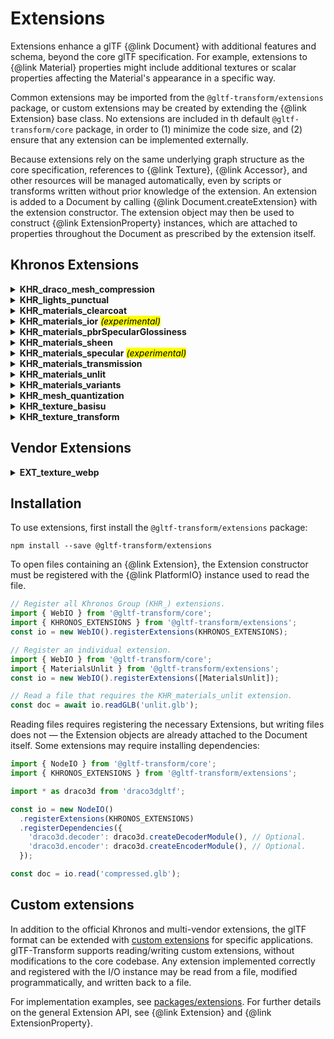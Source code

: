 # Extensions

Extensions enhance a glTF {@link Document} with additional features and schema, beyond the core
glTF specification. For example, extensions to {@link Material} properties might include additional
textures or scalar properties affecting the Material's appearance in a specific way.

Common extensions may be imported from the `@gltf-transform/extensions` package, or custom
extensions may be created by extending the {@link Extension} base class. No extensions are included
in th default `@gltf-transform/core` package, in order to (1) minimize the code size, and (2)
ensure that any extension can be implemented externally.

Because extensions rely on the same underlying graph structure as the core specification,
references to {@link Texture}, {@link Accessor}, and other resources will be managed
automatically, even by scripts or transforms written without prior knowledge of the extension.
An extension is added to a Document by calling {@link Document.createExtension} with the
extension constructor. The extension object may then be used to construct
{@link ExtensionProperty} instances, which are attached to properties throughout the Document
as prescribed by the extension itself.

## Khronos Extensions

<details>
<summary><b>KHR_draco_mesh_compression</b></summary>

- *Specification: [KHR_draco_mesh_compression](https://github.com/KhronosGroup/glTF/blob/master/extensions/2.0/Khronos/KHR_draco_mesh_compression/)*
- *Source: [packages/extensions/src/khr-draco-mesh-compression/](https://github.com/donmccurdy/glTF-Transform/tree/master/packages/extensions/src/khr-draco-mesh-compression)*

The `KHR_draco_mesh_compression` extension provides advanced compression for mesh geometry. For
models where geometry is a significant factor (>1 MB), Draco can reduce filesize by ~95% in many
cases. When animation or textures are large, other complementary compression methods should be used
as well. For geometry <1MB, the size of the WASM decoder library may outweigh size savings.

Be aware that decompression happens before uploading to the GPU — this will add some latency to the
parsing process, and means that compressing geometry with  Draco does _not_ affect runtime
performance. To improve framerate, you'll need to simplify the geometry by reducing vertex count or
draw calls — not just compress it. Finally, be aware that Draco compression is lossy: repeatedly
compressing and decompressing a model in a pipeline will lose precision, so compression should
generally be the last stage of an art workflow, and uncompressed original files should be kept.

A decoder or encoder from `draco3dgltf` npm module is required for reading and writing
respectively, and must be provided by the application:

```typescript
import { NodeIO } from '@gltf-transform/core';
import { DracoMeshCompression } from '@gltf-transform/extensions';

import * as draco3d from 'draco3dgltf';

const io = new NodeIO()
  .registerExtensions([DracoMeshCompression])
  .registerDependencies({
    'draco3d.decoder': draco3d.createDecoderModule(),
    'draco3d.encoder': draco3d.createEncoderModule(),
  });

const doc = io.read('compressed.glb');
```

</details>

<details>
<summary><b>KHR_lights_punctual</b></summary>

- *Specification: [KHR_lights_punctual](https://github.com/KhronosGroup/glTF/blob/master/extensions/2.0/Khronos/KHR_lights_punctual/)*
- *Source: [packages/extensions/src/khr-lights-punctual/](https://github.com/donmccurdy/glTF-Transform/tree/master/packages/extensions/src/khr-lights-punctual)*

The `KHR_lights_punctual` extension defines three "punctual" light types: directional, point and
spot. Punctual lights are defined as parameterized, infinitely small points that emit light in
well-defined directions and intensities. Lights are referenced by nodes and inherit the transform
of that node.

```typescript
import { LightsPunctual, Light, LightType } from '@gltf-transform/extensions';

// Create an Extension attached to the Document.
const lightsExtension = document.createExtension(LightsPunctual);

// Create a Light property.
const light = lightsExtension.createLight()
  .setType(LightType.POINT)
  .setIntensity(2.0)
  .setColor([1.0, 0.0, 0.0]);

// Attach the property to a Material.
node.setExtension('KHR_lights_punctual', light);
```

</details>

<details>
<summary><b>KHR_materials_clearcoat</b></summary>

- *Specification: [KHR_materials_clearcoat](https://github.com/KhronosGroup/glTF/blob/master/extensions/2.0/Khronos/KHR_materials_clearcoat/)*
- *Source: [packages/extensions/src/khr-materials-clearcoat/](https://github.com/donmccurdy/glTF-Transform/tree/master/packages/extensions/src/khr-materials-clearcoat)*

The `KHR_materials_clearcoat` extension defines a clear coating that can be layered on top of an
existing glTF material definition. A clear coat is a common technique used in Physically-Based
Rendering to represent a protective layer applied to a base material.

The `MaterialsClearcoat` class provides a single {@link ExtensionProperty} type, `Clearcoat`, which
may be attached to any {@link Material} instance. For example:

```typescript
import { MaterialsClearcoat, Clearcoat } from '@gltf-transform/extensions';

// Create an Extension attached to the Document.
const clearcoatExtension = document.createExtension(MaterialsClearcoat);

// Create a Clearcoat property.
const clearcoat = clearcoatExtension.createClearcoat()
  .setClearcoatFactor(1.0);

// Attach the property to a Material.
material.setExtension('KHR_materials_clearcoat', clearcoat);
```

</details>

<details>
<summary><b>KHR_materials_ior</b> <mark><i>(experimental)</i></mark></summary>

- *Draft specification: [KHR_materials_ior](https://github.com/KhronosGroup/glTF/pull/1718)*
- *Source: [packages/extensions/src/khr-materials-ior/](https://github.com/donmccurdy/glTF-Transform/tree/master/packages/extensions/src/khr-materials-ior)*

The dielectric BRDF of the metallic-roughness material in glTF uses a fixed value of 1.5 for the
index of refraction. This is a good fit for many plastics and glass, but not for other materials
like water or asphalt, sapphire or diamond. `KHR_materials_ior` allows users to set the index of
refraction to a certain value.

The `MaterialsIOR` class provides a single {@link ExtensionProperty} type, `IOR`, which
may be attached to any {@link Material} instance. For example:

```typescript
import { MaterialsIOR, IOR } from '@gltf-transform/extensions';

// Create an Extension attached to the Document.
const iorExtension = document.createExtension(MaterialsIOR);

// Create a IOR property.
const ior = iorExtension.createIOR().setIOR(1.0);

// Attach the property to a Material.
material.setExtension('KHR_materials_ior', ior);
```

</details>

<details>
<summary><b>KHR_materials_pbrSpecularGlossiness</b></summary>

- *Specification: [KHR_materials_pbrSpecularGlossiness](https://github.com/KhronosGroup/glTF/blob/master/extensions/2.0/Khronos/KHR_materials_pbrSpecularGlossiness/)*
- *Source: [packages/extensions/src/khr-materials-pbr-specular-glossiness/](https://github.com/donmccurdy/glTF-Transform/tree/master/packages/extensions/src/khr-materials-pbr-specular-glossiness)*

`KHR_materials_pbrSpecularGlossiness` converts a PBR material from the default metal/rough workflow
to a spec/gloss workflow. The spec/gloss workflow does _not_ support other PBR extensions such as
clearcoat, transmission, IOR, etc. For the complete PBR feature set and specular data, use the
`KHR_materials_specular` extension instead of this one, which provides specular data within a
metal/rough workflow.

The `MaterialsPBRSpecularGlossiness` class provides a single {@link ExtensionProperty} type, `PBRSpecularGlossiness`, which
may be attached to any {@link Material} instance. For example:

```typescript
import { MaterialsPBRSpecularGlossiness, PBRSpecularGlossiness } from '@gltf-transform/extensions';

// Create an Extension attached to the Document.
const specGlossExtension = document.createExtension(MaterialsPBRSpecularGlossiness);

// Create a PBRSpecularGlossiness property.
const specGloss = specGlossExtension.createPBRSpecularGlossiness()
  .setSpecularFactor(1.0);

// Attach the property to a Material.
material.setExtension('KHR_materials_pbrSpecularGlossiness', specGloss);
```


</details>

<details>
<summary><b>KHR_materials_sheen</b></summary>

- *Specification: [KHR_materials_sheen](https://github.com/KhronosGroup/glTF/tree/master/extensions/2.0/Khronos/KHR_materials_sheen/)*
- *Source: [packages/extensions/src/khr-materials-sheen/](https://github.com/donmccurdy/glTF-Transform/tree/master/packages/extensions/src/khr-materials-sheen)*

`KHR_materials_sheen` defines a sheen that can be layered on top of an existing glTF material
definition. A sheen layer is a common technique used in Physically-Based Rendering to represent
cloth and fabric materials.

The `MaterialsSheen` class provides a single {@link ExtensionProperty} type, `Sheen`, which
may be attached to any {@link Material} instance. For example:

```typescript
import { MaterialsSheen, Sheen } from '@gltf-transform/extensions';

// Create an Extension attached to the Document.
const sheenExtension = document.createExtension(MaterialsSheen);

// Create a Sheen property.
const sheen = sheenExtension.createSheen()
  .setSheenColorFactor([1.0, 1.0, 1.0]);

// Attach the property to a Material.
material.setExtension('KHR_materials_sheen', sheen);
```

</details>

<details>
<summary><b>KHR_materials_specular</b> <mark><i>(experimental)</i></mark></summary>

- *Draft specification: [KHR_materials_specular](https://github.com/KhronosGroup/glTF/pull/1719)*
- *Source: [packages/extensions/src/khr-materials-specular/](https://github.com/donmccurdy/glTF-Transform/tree/master/packages/extensions/src/khr-materials-specular)*

`KHR_materials_specular` allows users to configure the strength of the specular reflection in the
dielectric BRDF. A value of zero disables the specular reflection, resulting in a pure diffuse
material.

The `MaterialsSpecular` class provides a single {@link ExtensionProperty} type, `Specular`, which
may be attached to any {@link Material} instance. For example:

```typescript
import { MaterialsSpecular, Specular } from '@gltf-transform/extensions';

// Create an Extension attached to the Document.
const specularExtension = document.createExtension(MaterialsSpecular);

// Create a Specular property.
const specular = specularExtension.createSpecular()
  .setSpecularFactor(1.0);

// Attach the property to a Material.
material.setExtension('KHR_materials_specular', specular);
```

</details>

<details>
<summary><b>KHR_materials_transmission</b></summary>

- *Specification: [KHR_materials_transmission](https://github.com/KhronosGroup/glTF/blob/master/extensions/2.0/Khronos/KHR_materials_transmission/)*
- *Source: [packages/extensions/src/khr-materials-transmission/](https://github.com/donmccurdy/glTF-Transform/tree/master/packages/extensions/src/khr-materials-transmission)*

The `KHR_materials_transmission` This extension aims to address the simplest and most common use
cases for optical transparency: infinitely-thin materials with no refraction, scattering, or
dispersion. When combined with `KHR_materials_volume`, transmission may be used for thicker
materials and refractive effects.

The `MaterialsTransmission` class provides a single {@link ExtensionProperty} type, `Transmission`, which
may be attached to any {@link Material} instance. For example:

```typescript
import { MaterialsTransmission, Transmission } from '@gltf-transform/extensions';

// Create an Extension attached to the Document.
const transmissionExtension = document.createExtension(MaterialsTransmission);

// Create a Transmission property.
const transmission = transmissionExtension.createTransmission()
  .setTransmissionFactor(1.0);

// Attach the property to a Material.
material.setExtension('KHR_materials_transmission', transmission);
```

</details>

<details>
<summary><b>KHR_materials_unlit</b></summary>

- *Specification: [KHR_materials_unlit](https://github.com/KhronosGroup/glTF/blob/master/extensions/2.0/Khronos/KHR_materials_unlit/)*
- *Source: [packages/extensions/src/khr-materials-unlit/](https://github.com/donmccurdy/glTF-Transform/tree/master/packages/extensions/src/khr-materials-unlit)*

The `KHR_materials_unlit` extension defines an unlit shading model for use in glTF 2.0 materials,
as an alternative to the Physically Based Rendering (PBR) shading models provided by the core
specification.

The `MaterialsUnlit` class provides a single {@link ExtensionProperty} type, `Unlit`, which may be
attached to any {@link Material} instance. For example:

```typescript
import { MaterialsUnlit, Unlit } from '@gltf-transform/extensions';

// Create an Extension attached to the Document.
const unlitExtension = document.createExtension(MaterialsUnlit);

// Create an Unlit property.
const unlit = unlitExtension.createUnlit();

// Attach the property to a Material.
material.setExtension('KHR_materials_unlit', unlit);
```

</details>

<details>
<summary><b>KHR_materials_variants</b></summary>

- *Specification: [KHR_materials_variants](https://github.com/KhronosGroup/glTF/tree/master/extensions/2.0/Khronos/KHR_materials_variants/)*
- *Source: [packages/extensions/src/khr-materials-variants/](https://github.com/donmccurdy/glTF-Transform/tree/master/packages/extensions/src/khr-materials-variants)*

`KHR_materials_variants` defines alternate {@link Material} states for any {@link Primitive} in the
scene, for uses including product configurators, night/day states, healthy/damaged
states, etc. Mesh geometry cannot be changed by this extension, although another extension
(tentative: `KHR_mesh_variants`) is under consideration by the Khronos Group, for that purpose.

The `MaterialsVariants` class provides three {@link ExtensionProperty} types: `Variant`, `Mapping`,
and `MappingList`. When attached to {@link Primitive} properties, these offer flexible ways of
defining the variants available to an application. Triggering a variant is out of scope of this
extension, but could be handled in the application with a UI dropdown, particular game states, and
so on.

```typescript
import { MaterialsVariants } from '@gltf-transform/extensions';

// Create an Extension attached to the Document.
const variantsExtension = document.createExtension(MaterialsVariants);

// Create some Variant states.
const healthyVariant = variantExtension.createVariant('Healthy');
const damagedVariant = variantExtension.createVariant('Damaged');

// Create mappings from a Variant state to a Material.
const healthyMapping = variantExtension.createMapping()
  .addVariant(healthyVariant)
  .setMaterial(healthyMat);
const damagedMapping = variantExtension.createMapping()
  .addVariant(damagedVariant)
  .setMaterial(damagedMat);

// Attach the mappings to a Primitive.
primitive.setExtension(
  'KHR_materials_variants',
  variantExtension.createMappingList()
    .addMapping(healthyMapping)
    .addMapping(damagedMapping)
);
```

A few notes about this extension:

1. Viewers that don't recognized this extension will show the default material for each primitive
   instead, so assign that material accordingly. This material can be — but doesn't have to be —
   associated with one of the available variants.
2. Mappings can list multiple Variants. In that case, the first Mapping containing an active
   Variant will be chosen by the viewer.
3. Variant names are how these states are identified, so choose informative names.
4. When writing the file to an unpacked `.gltf`, instead of an embedded `.glb`, viewers will have
   the option of downloading only textures associated with the default state, and lazy-loading
   any textures for inactive Variants only when they are needed.

</details>

<details>
<summary><b>KHR_mesh_quantization</b></summary>

- *Specification: [KHR_mesh_quantization](https://github.com/KhronosGroup/glTF/blob/master/extensions/2.0/Khronos/KHR_mesh_quantization/)*
- *Source: [packages/extensions/src/khr-mesh-quantization/](https://github.com/donmccurdy/glTF-Transform/tree/master/packages/extensions/src/khr-mesh-quantization)*

The `KHR_mesh_quantization` extension expands the set of allowed component types for mesh attribute
storage to provide a memory/precision tradeoff — depending on the application needs, 16-bit or
8-bit storage can be sufficient.

Defining no {@link ExtensionProperty} types, this {@link Extension} is simply attached to the
{@link Document}, and affects the entire Document by allowing more flexible use of {@link Accessor}
types for vertex attributes. Without the Extension, the same use of these data types would yield
an invalid glTF document, under the stricter core glTF specification.

```typescript
import { MeshQuantization } from '@gltf-transform/extensions';

// Create an Extension attached to the Document.
const quantizationExtension = document.createExtension(MeshQuantization).setRequired(true);
```

</details>

<details>
<summary><b>KHR_texture_basisu</b></summary>

- *Specification: [KHR_texture_basisu](https://github.com/KhronosGroup/glTF/tree/master/extensions/2.0/Khronos/KHR_texture_basisu)*
- *Source: [packages/extensions/src/khr-texture-basisu/](https://github.com/donmccurdy/glTF-Transform/tree/master/packages/extensions/src/khr-texture-basisu)*

The `KHR_texture_basisu` extension adds the ability to use KTX2 GPU textures with Basis Universal
supercompression for any material texture. GPU texture formats, unlike traditional image formats,
remain compressed in GPU memory. As a result, they (1) upload to the GPU much more quickly, and (2)
require much less GPU memory. In certain cases they may also have smaller filesizes than PNG or
JPEG textures, but this is not guaranteed. GPU textures often require more careful tuning during
compression to maintain image quality, but this extra effort is worthwhile for applications that
need to maintain a smooth framerate while uploading images, or where GPU memory is limited.

Defining no {@link ExtensionProperty} types, this {@link Extension} is simply attached to the
{@link Document}, and affects the entire Document by allowing use of the `image/ktx2` MIME type
and passing KTX2 image data to the {@link Texture.setImage} method. Without the Extension, the
same MIME types and image data would yield an invalid glTF document, under the stricter core glTF
specification.

```typescript
import { TextureBasisu } from '@gltf-transform/extensions';

// Create an Extension attached to the Document.
const basisuExtension = document.createExtension(TextureBasisu)
  .setRequired(true);
document.createTexture('MyCompressedTexture')
  .setMimeType('image/ktx2')
  .setImage(fs.readFileSync('my-texture.ktx2'));
```

Compression is not done automatically when adding the extension as shown above — you must compress
the image data first, then pass the `.ktx2` payload to {@link Texture.setImage}. The [glTF-Transform
CLI](/cli.html) has functions to help with this, or any similar KTX2-capable utility will work.

When the `KHR_texture_basisu` extension is added to a file by glTF-Transform, the extension should
always be required. This tool does not support writing assets that "fall back" to optional PNG or
JPEG image data.

> **NOTICE:** Compressing some textures — particularly 3-component (RGB) normal maps, and
occlusion/roughness/metalness maps, may give poor results with the ETC1S compression option. These
issues can often be avoided with the larger UASTC compression option, or by upscaling the texture
before compressing it.
>
> For best results when authoring new textures, use
> [texture dilation](https://docs.substance3d.com/spdoc/padding-134643719.html) and minimize
> prominent UV seams.

</details>

<details>
<summary><b>KHR_texture_transform</b></summary>

- *Specification: [KHR_texture_transform](https://github.com/KhronosGroup/glTF/blob/master/extensions/2.0/Khronos/KHR_texture_transform/)*
- *Source: [packages/extensions/src/khr-texture-transform/](https://github.com/donmccurdy/glTF-Transform/tree/master/packages/extensions/src/khr-texture-transform)*

The `KHR_texture_transform` extension adds offset, rotation, and scale to {@link TextureInfo}
properties, applying an affine transform on the UV coordinates. UV transforms are useful for
reducing the number of textures the GPU must load, improving performance when used in techniques
like texture atlases. UV transforms cannot be animated at this time.

```typescript
import { TextureTransform } from '@gltf-transform/extensions';

// Create an Extension attached to the Document.
const transformExtension = document.createExtension(TextureTransform)
  .setRequired(true);

// Create a reusable Transform.
const transform = transformExtension.createTransform()
  .setScale([100, 100]);

// Apply the Transform to a Material's baseColorTexture.
document.createMaterial()
  .setBaseColorTexture(myTexture)
  .getBaseColorTextureInfo()
  .setExtension('KHR_texture_transform', transform);
```

</details>

## Vendor Extensions

<details>
<summary><b>EXT_texture_webp</b></summary>

- *Specification: [EXT_texture_webp](https://github.com/KhronosGroup/glTF/tree/master/extensions/2.0/Vendor/EXT_texture_webp/)*
- *Source: [packages/extensions/src/ext-texture-webp/](https://github.com/donmccurdy/glTF-Transform/tree/master/packages/extensions/src/ext-texture-webp)*

The `EXT_texture_webp` extension adds the ability to use WebP images for any material texture. WebP
typically provides the smallest transmission size, but [requires browser support](https://caniuse.com/webp).
Like PNG and JPEG, a WebP image is *fully decompressed* when uploaded to the GPU, which increases
upload time and GPU memory cost. For seamless uploads and minimal GPU memory cost, it is necessary
to use a GPU texture format like Basis Universal, with the `KHR_texture_basisu` extension.

Defining no {@link ExtensionProperty} types, this {@link Extension} is simply attached to the
{@link Document}, and affects the entire Document by allowing use of the `image/webp` MIME type
and passing WebP image data to the {@link Texture.setImage} method. Without the Extension, the
same MIME types and image data would yield an invalid glTF document, under the stricter core glTF
specification.

```typescript
import { TextureWebP } from '@gltf-transform/extensions';

// Create an Extension attached to the Document.
const webpExtension = document.createExtension(TextureWebP)
  .setRequired(true);
document.createTexture('MyWebPTexture')
  .setMimeType('image/webp')
  .setImage(fs.readFileSync('my-texture.webp'));
```

WebP conversion is not done automatically when adding the extension as shown above — you must
convert the image data first, then pass the `.webp` payload to {@link Texture.setImage}.

When the `EXT_texture_webp` extension is added to a file by glTF-Transform, the extension should
always be required. This tool does not support writing assets that "fall back" to optional PNG or
JPEG image data.

</details>


## Installation

To use extensions, first install the `@gltf-transform/extensions` package:

```shell
npm install --save @gltf-transform/extensions
```

To open files containing an {@link Extension}, the Extension constructor must be registered with
the {@link PlatformIO} instance used to read the file.

```typescript
// Register all Khronos Group (KHR_) extensions.
import { WebIO } from '@gltf-transform/core';
import { KHRONOS_EXTENSIONS } from '@gltf-transform/extensions';
const io = new WebIO().registerExtensions(KHRONOS_EXTENSIONS);

// Register an individual extension.
import { WebIO } from '@gltf-transform/core';
import { MaterialsUnlit } from '@gltf-transform/extensions';
const io = new WebIO().registerExtensions([MaterialsUnlit]);

// Read a file that requires the KHR_materials_unlit extension.
const doc = await io.readGLB('unlit.glb');
```

Reading files requires registering the necessary Extensions, but writing files does not — the
Extension objects are already attached to the Document itself. Some extensions may require
installing dependencies:

```typescript
import { NodeIO } from '@gltf-transform/core';
import { KHRONOS_EXTENSIONS } from '@gltf-transform/extensions';

import * as draco3d from 'draco3dgltf';

const io = new NodeIO()
  .registerExtensions(KHRONOS_EXTENSIONS)
  .registerDependencies({
    'draco3d.decoder': draco3d.createDecoderModule(), // Optional.
    'draco3d.encoder': draco3d.createEncoderModule(), // Optional.
  });

const doc = io.read('compressed.glb');
```

## Custom extensions

In addition to the official Khronos and multi-vendor extensions, the glTF format can be extended
with [custom extensions](https://github.com/KhronosGroup/glTF/blob/master/extensions/README.md)
for specific applications. glTF-Transform supports reading/writing custom extensions, without
modifications to the core codebase. Any extension implemented correctly and registered with the I/O
instance may be read from a file, modified programmatically, and written back to a file.

For implementation examples, see [packages/extensions](https://github.com/donmccurdy/glTF-Transform/tree/master/packages/extensions).
For further details on the general Extension API, see {@link Extension} and
{@link ExtensionProperty}.
